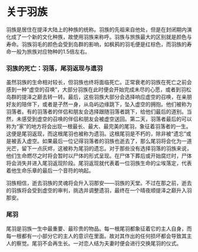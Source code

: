 # 关于羽族
羽族是居住在提泽大陆上的种族的统称。羽族的先祖来自他处，但是在封闭期内演化成了一个新的文化种族，故使用羽族来称呼。羽族与旅族最大的区别就是颜色与寿命。羽族羽毛的颜色会受到岛群的影响，如枫鸦的羽毛便是红棕色，而羽族的寿命一般为旅族对应物种的1.5倍左右。
### 羽族的死亡：羽落，尾羽返现与遗羽
虽然羽族的生命相对较长，但羽族也终将面临死亡。正常衰老的羽族在死亡之前会感到一种“虚空的召唤”，大部分羽族在此时便会开始完成未尽的心愿，或者到羽松岛群的提泽之巅去转一转。最后，这些羽族大部分会选择响应虚空的召唤，在亲朋好友的陪伴下，或者是孑然一身，从岛屿边缘跳下，坠入虚空的拥抱。他们被称为羽落者。有的羽落者的伴侣和朋友会选择跟随羽落者跳下，给他们最后的道别。当然，未感受到虚空的召唤的伴侣和朋友会被虚空送回。第二天，羽落者最后的可以称为“家”的地方将会出现一根最长、最大、最完美的尾羽，象征着羽落者的一生。这便是尾羽返现，而这根尾羽也被称为遗羽。这根尾羽是不朽的，除非被“遗忘”或是被丢入虚空。如果最后一位记得羽落者的羽族也逝去了，那么尾羽将会化为一道光芒，留下一点灰烬，这被称为尾羽的遗忘。对于那些没有选择羽落的羽族来说，他们生命燃尽之时将会暂时以尸体的形式呈现。在尸体下葬后或开始腐烂时，尸体将会消失并进入尾羽返现阶段。尾羽返现就代表着一位羽族生命的尘埃落定，代表着他生命乐章的最后一个音符的响起。

羽族相信，逝去羽族的灵魂将会升入羽那安——羽族的天堂。不过在那之前，逝去的羽族将会受到虚空的审判，挑选并调整遗羽，最终在一个晴夜顺提泽之巅升入羽那安。
### 尾羽
尾羽是羽族一生中最重要、最珍贵的物品。每一根尾羽都象征着它的主人自身，而每一根都有一小部分它的主人的意识在里面。故对其作出的任何损坏都会导致其主人的察觉。尾羽不会再生长。一对恋人结为夫妻时便会进行交换尾羽的仪式。